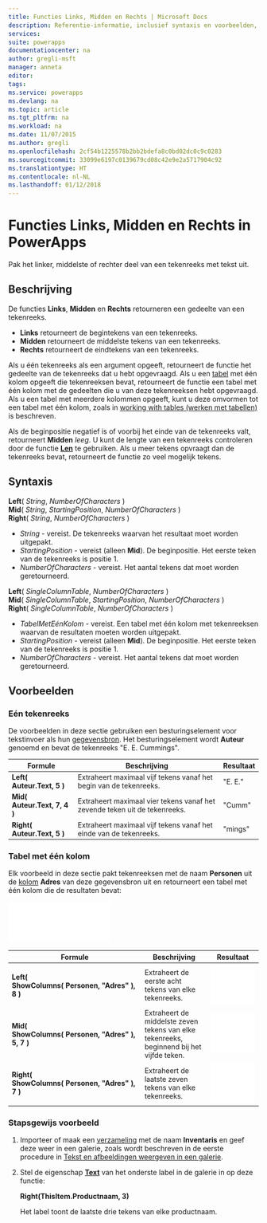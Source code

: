 ```yaml
---
title: Functies Links, Midden en Rechts | Microsoft Docs
description: Referentie-informatie, inclusief syntaxis en voorbeelden, voor de functies Links, Midden en Rechts in PowerApps
services: 
suite: powerapps
documentationcenter: na
author: gregli-msft
manager: anneta
editor: 
tags: 
ms.service: powerapps
ms.devlang: na
ms.topic: article
ms.tgt_pltfrm: na
ms.workload: na
ms.date: 11/07/2015
ms.author: gregli
ms.openlocfilehash: 2cf54b1225578b2bb2bdefa8c0bd02dc0c9c0283
ms.sourcegitcommit: 33099e6197c0139679cd08c42e9e2a5717904c92
ms.translationtype: HT
ms.contentlocale: nl-NL
ms.lasthandoff: 01/12/2018
---
```

# <a name="left-mid-and-right-functions-in-powerapps"></a>Functies Links, Midden en Rechts in PowerApps
Pak het linker, middelste of rechter deel van een tekenreeks met tekst uit.

## <a name="description"></a>Beschrijving
De functies **Links**, **Midden** en **Rechts** retourneren een gedeelte van een tekenreeks.

* **Links** retourneert de begintekens van een tekenreeks.
* **Midden** retourneert de middelste tekens van een tekenreeks.
* **Rechts** retourneert de eindtekens van een tekenreeks.

Als u één tekenreeks als een argument opgeeft, retourneert de functie het gedeelte van de tekenreeks dat u hebt opgevraagd. Als u een [tabel](../working-with-tables.md) met één kolom opgeeft die tekenreeksen bevat, retourneert de functie een tabel met één kolom met de gedeelten die u van deze tekenreeksen hebt opgevraagd. Als u een tabel met meerdere kolommen opgeeft, kunt u deze omvormen tot een tabel met één kolom, zoals in [working with tables (werken met tabellen)](../working-with-tables.md) is beschreven.

Als de beginpositie negatief is of voorbij het einde van de tekenreeks valt, retourneert **Midden** *leeg*.  U kunt de lengte van een tekenreeks controleren door de functie **[Len](function-len.md)** te gebruiken. Als u meer tekens opvraagt dan de tekenreeks bevat, retourneert de functie zo veel mogelijk tekens.

## <a name="syntax"></a>Syntaxis
**Left**( *String*, *NumberOfCharacters* )<br>**Mid**( *String*, *StartingPosition*, *NumberOfCharacters* )<br>**Right**( *String*, *NumberOfCharacters* )

* *String* - vereist. De tekenreeks waarvan het resultaat moet worden uitgepakt.
* *StartingPosition* - vereist (alleen **Mid**).  De beginpositie.  Het eerste teken van de tekenreeks is positie 1.
* *NumberOfCharacters* - vereist.  Het aantal tekens dat moet worden geretourneerd.

**Left**( *SingleColumnTable*, *NumberOfCharacters* )<br>**Mid**( *SingleColumnTable*, *StartingPosition*, *NumberOfCharacters* )<br>**Right**( *SingleColumnTable*, *NumberOfCharacters* )

* *TabelMetEénKolom* - vereist. Een tabel met één kolom met tekenreeksen waarvan de resultaten moeten worden uitgepakt.
* *StartingPosition* - vereist (alleen **Mid**).  De beginpositie.  Het eerste teken van de tekenreeks is positie 1.
* *NumberOfCharacters* - vereist.  Het aantal tekens dat moet worden geretourneerd.

## <a name="examples"></a>Voorbeelden
### <a name="single-string"></a>Eén tekenreeks
De voorbeelden in deze sectie gebruiken een besturingselement voor tekstinvoer als hun [gegevensbron](../working-with-data-sources.md). Het besturingselement wordt **Auteur** genoemd en bevat de tekenreeks "E. E. Cummings".

| Formule | Beschrijving | Resultaat |
| --- | --- | --- |
| **Left( Auteur.Text, 5 )** |Extraheert maximaal vijf tekens vanaf het begin van de tekenreeks. |"E. E." |
| **Mid( Auteur.Text, 7, 4 )** |Extraheert maximaal vier tekens vanaf het zevende teken uit de tekenreeks. |"Cumm" |
| **Right( Auteur.Text, 5 )** |Extraheert maximaal vijf tekens vanaf het einde van de tekenreeks. |"mings" |

### <a name="single-column-table"></a>Tabel met één kolom
Elk voorbeeld in deze sectie pakt tekenreeksen met de naam **Personen** uit de [kolom](../working-with-tables.md#columns) **Adres** van deze gegevensbron uit en retourneert een tabel met één kolom die de resultaten bevat:

![](media/function-left-mid-right/people-table.png)

| Formule | Beschrijving | Resultaat |
| --- | --- | --- |
| **Left( ShowColumns(&nbsp;Personen,&nbsp;"Adres"&nbsp;), 8 )** |Extraheert de eerste acht tekens van elke tekenreeks. |<style> img { max-width: none } </style> ![](media/function-left-mid-right/people-table-left.png) |
| **Mid( ShowColumns(&nbsp;Personen,&nbsp;"Adres"&nbsp;), 5, 7 )** |Extraheert de middelste zeven tekens van elke tekenreeks, beginnend bij het vijfde teken. |![](media/function-left-mid-right/people-table-mid.png) |
| **Right( ShowColumns(&nbsp;Personen,&nbsp;"Adres"&nbsp;), 7 )** |Extraheert de laatste zeven tekens van elke tekenreeks. |![](media/function-left-mid-right/people-table-right.png) |

### <a name="step-by-step-example"></a>Stapsgewijs voorbeeld
1. Importeer of maak een [verzameling](../working-with-data-sources.md#collections) met de naam **Inventaris** en geef deze weer in een galerie, zoals wordt beschreven in de eerste procedure in [Tekst en afbeeldingen weergeven in een galerie](../show-images-text-gallery-sort-filter.md).
2. Stel de eigenschap **[Text](../controls/properties-core.md)** van het onderste label in de galerie in op deze functie:
   
    **Right(ThisItem.Productnaam, 3)**
   
    Het label toont de laatste drie tekens van elke productnaam.

